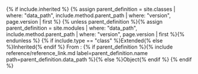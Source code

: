 {% if include.inherited %}
{% assign parent_definition = site.classes | where: "data_path", include.method.parent_path | where: "version", page.version | first %}
{% unless parent_definition %}{% assign parent_definition = site.modules | where: "data_path", include.method.parent_path | where: "version", page.version | first %}{% endunless %}
{% if include.type == "class" %}Extended{% else %}Inherited{% endif %} From
: {% if parent_definition %}{% include reference/reference_link.md label=parent_definition.name path=parent_definition.data_path %}{% else %}Object{% endif %}
{% endif %}
